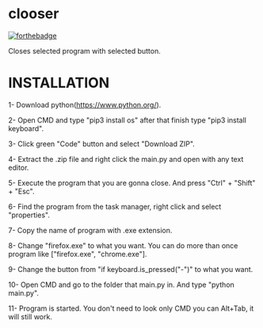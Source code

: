 # clooser
[![forthebadge](https://forthebadge.com/images/badges/made-with-python.svg)](https://forthebadge.com)

Closes selected program with selected button.


# INSTALLATION


1- Download python(https://www.python.org/).

2- Open CMD and type "pip3 install os" after that finish type "pip3 install keyboard".

3- Click green "Code" button and select "Download ZIP".

4- Extract the .zip file and right click the main.py and open with any text editor.

5- Execute the program that you are gonna close. And press "Ctrl" + "Shift" + "Esc".

6- Find the program from the task manager, right click and select "properties".

7- Copy the name of program with .exe extension. 

8- Change "firefox.exe" to what you want. You can do more than once program like ["firefox.exe", "chrome.exe"].

9- Change the button from "if keyboard.is_pressed("-")" to what you want.

10- Open CMD and go to the folder that main.py in. And type "python main.py". 

11- Program is started. You don't need to look only CMD you can Alt+Tab, it will still work.
